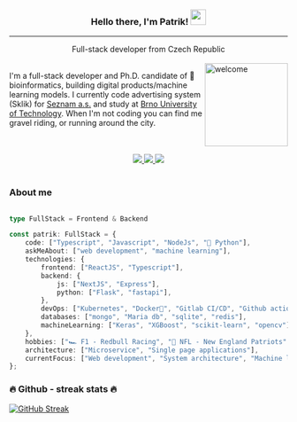 <div align="center">
    <h3>
          Hello there, I'm Patrik! 
          <img src="https://media.giphy.com/media/hvRJCLFzcasrR4ia7z/giphy.gif" width="28">
    </h3>
<hr />
    Full-stack developer from Czech Republic
</div>

<br />



<img align="right" alt='welcome' style="width: 150px;" src="https://i.giphy.com/media/cekRR561cp6tpnG8ZC/giphy.webp" />


<p align="left">
I'm a full-stack developer and Ph.D. candidate of 🧬 bioinformatics, building digital products/machine learning models. I currently code advertising system (Sklik) for <a href="https://kariera.seznam.cz/">Seznam a.s.</a> and study at <a href="https://www.vut.cz/">Brno University of Technology</a>. When I'm not coding you can find me gravel riding, or running around the city.
</p>
<br />
<br />

<div align="center">
    <a href='https://www.linkedin.com/in/patrik-kaura-94524111b'>
        <img src="https://img.shields.io/badge/LinkedIn-0077B5?style=for-the-badge&logo=linkedin&logoColor=white" />
    </a>
    <a href='https://twitter.com/patrikkaura'>
        <img src="https://img.shields.io/badge/Twitter-1DA1F2?style=for-the-badge&logo=twitter&logoColor=white" />
    </a>
    <a href='https://www.strava.com/athletes/52535775'>
        <img src="https://img.shields.io/badge/Strava-orange?style=for-the-badge&logo=strava&logoColor=white" />
    </a>
</div>


<br />

### About me
```typescript

type FullStack = Frontend & Backend

const patrik: FullStack = {
    code: ["Typescript", "Javascript", "NodeJs", "🐍 Python"],
    askMeAbout: ["web development", "machine learning"],
    technologies: {
        frontend: ["ReactJS", "Typescript"],
        backend: {
            js: ["NextJS", "Express"],
            python: ["Flask", "fastapi"],
        },
        devOps: ["Kubernetes", "Docker🐳", "Gitlab CI/CD", "Github actions", "Nginx"],
        databases: ["mongo", "Maria db", "sqlite", "redis"],
        machineLearning: ["Keras", "XGBoost", "scikit-learn", "opencv"],
    },
    hobbies: ["🏎 F1 - Redbull Racing", "🏈 NFL - New England Patriots", "🚴‍ Gravel cycling", "🏃‍♂️ Running"],
    architecture: ["Microservice", "Single page applications"],
    currentFocus: ["Web development", "System architecture", "Machine learning"],
};
```


### 🔥 Github - streak stats 🔥

[![GitHub Streak](https://github-readme-streak-stats.herokuapp.com/?user=patrikkaura&theme=dark)](https://git.io/streak-stats)

